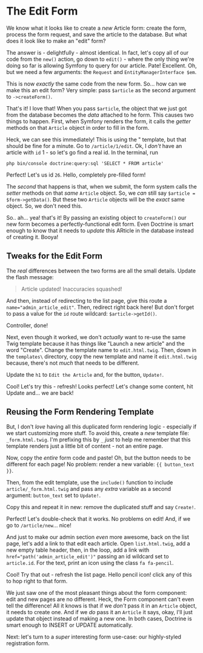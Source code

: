 # The Edit Form

We know what it looks like to create a *new* Article form: create the form, process
the form request, and save the article to the database. But what does it look like
to make an "edit" form?

The answer is - delightfully - almost identical. In fact, let's copy all of our
code from the `new()` action, go down to `edit()` - where the only thing we're doing
so far is allowing Symfony to query for our article. Pate! Excellent. Oh, but we
need a few arguments: the `Request` and `EntityManagerInterface $em`.

This is now *exactly* the same code from the new form. So... how can we make this
an edit form? Very simple: pass `$article` as the second argument to `->createForm()`.

That's it! I love that! When you pass `$article`, the object that we just got from
the database becomes the *data* attached to he form. This causes two things to happen.
First, when Symfony renders the form, it calls the *getter* methods on that `Article`
object in order to fill in the form.

Heck, we can see this immediately! This is using the " template, but that should
be fine for a minute. Go to `/article/1/edit`. Ok, I *don't* have an article with
`id` 1 - so let's go find a real id. In the terminal, run

```terminal
php bin/console doctrine:query:sql 'SELECT * FROM article'
```

Perfect! Let's us id `26`. Hello, completely pre-filled form!

The *second* that happens is that, when we submit, the form system calls the *setter*
methods on that *same* `Article` object. So, we *can* still say
`$article = $form->getData()`. But these two `Article` objects will be the *exact*
same object. So, we don't need this.

So.. ah... yea! that's it! By passing an existing object to `createForm()` our
new form becomes a perfectly-functional edit form. Even Doctrine is smart enough
to know that it needs to *update* this ARticle in the database instead of creating
it. Booya!

## Tweaks for the Edit Form

The *real* differences between the two forms are all the small details. Update the
flash message:

> Article updated! Inaccuracies squashed!

And then, instead of redirecting to the list page, give this route a
`name="admin_article_edit"`. Then, redirect right back here! But don't forget to
pass a value for the `id` route wildcard: `$article->getId()`.

Controller, done!

Next, even though it worked, we don't *actually* want to re-use the same Twig
template because it has things like "Launch a new article" and the word "Create".
Change the template name to `edit.html.twig`. Then, down in the `templates\`
directory, copy the new template and name it `edit.html.twig` because, there's
not *much* that needs to be different.

Update the `h1` to `Edit the Article` and, for the button, `Update!`.

Cool! Let's try this - refresh! Looks perfect! Let's change some content, hit Update
and... we are back!

## Reusing the Form Rendering Template

But, I don't *love* having all this duplicated form rendering logic - especially
if we start customizing more stuff. To avoid this, create a *new* template file:
`_form.html.twig`. I'm prefixing this by `_` *just* to help me remember that this
template renders just a little bit of content - not an entire page.

Now, copy the *entire* form code and paste! Oh, but the button needs to be different
for each page! No problem: render a new variable: `{{ button_text }}`.

Then, from the edit template, use the `include()` function to include
`article/_form.html.twig` and pass any *extra* variable as a second argument:
`button_text` set to `Update!`.

Copy this and repeat it in new: remove the duplicated stuff and say `Create!`.

Perfect! Let's double-check that it works. No problems on edit! And, if we go to
`/article/new`... nice!

And just to make our admin section *even* more awesome, back on the list page,
let's add a link to that edit each article. Open `list.html.twig`, add a new empty
table header, then, in the loop, add a link with `href="path('admin_article_edit')"`
passing an id wildcard set to `article.id`. For the text, print an icon using the
class `fa fa-pencil`.

Cool! Try that out - refresh the list page. Hello pencil icon! click any of this
to hop right to that form.

We just saw one of the most pleasant things about the form component: edit and new
pages are no different. Heck, the Form component can't even tell the difference!
All it knows is that if we *don't* pass it in an `Article` object, it needs to
create one. And if we *do* pass it an `Article` it says, okay, I'll just update
that object instead of making a new one. In both cases, Doctrine is smart enough
to INSERT or UPDATE automatically.

Next: let's turn to a *super* interesting form use-case: our highly-styled registration
form.
